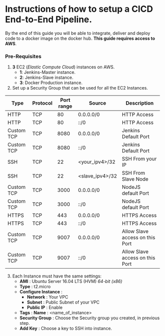# Instructions of how to setup a CICD End-to-End Pipeline.

By the end of this guide you will be able to integrate, deliver and deploy code to a docker image on the docker hub. **This guide requires access to AWS**.

### Pre-Requisites
1. **3** EC2 (_Elastic Compute Cloud_) instances on AWS.
	* **1**: Jenkins-Master instance.
	* **2**: Jenkins-Slave instance.
	* **3**: Docker Production instance.
2. Set up a Security Group that can be used for all the EC2 Instances.
	
| **Type**   | **Protocol** | **Port range** | **Source**      | **Description**                  |
|------------|--------------|----------------|-----------------|----------------------------------|
| HTTP       | TCP          | 80             | 0.0.0.0/0       | HTTP Access                      |
| HTTP       | TCP          | 80             | ::/0            | HTTP Access                      |
| Custom TCP | TCP          | 8080           | 0.0.0.0/0       | Jenkins Default Port             |
| Custom TCP | TCP          | 8080           | ::/0            | Jenkins Default Port             |
| SSH        | TCP          | 22             | <your_ipv4>/32  | SSH From your IP                 |
| SSH        | TCP          | 22             | <slave_ipv4>/32 | SSH From Slave Node              |
| Custom TCP | TCP          | 3000           | 0.0.0.0/0       | NodeJS default Port              |
| Custom TCP | TCP          | 3000           | ::/0            | NodeJS default Port              |
| HTTPS      | TCP          | 443            | 0.0.0.0/0       | HTTPS Access                     |
| HTTPS      | TCP          | 443            | ::/0            | HTTPS Access                     |
| Custom TCP | TCP          | 9007           | 0.0.0.0/0       | Allow Slave access  on this Port |
| Custom TCP | TCP          | 9007           | ::/0            | Allow Slave access on this Port  |
	
3. Each Instance must have the same settings:
	* **AMI** : Ubuntu Server 16.04 LTS (HVM) _64-bit (x86)_
	* **Type** : t2.micro
	* **Configure Instance** :
		* **Network** : Your VPC
		* **Subnet** : Public Subnet of your VPC
		* **Public IP** : Enable
	* **Tags** : **Name** : <name_of_instance>
	* **Security Group** : Choose the Security group you created, in previous step.
	* **Add Key** : Choose a key to SSH into instance.